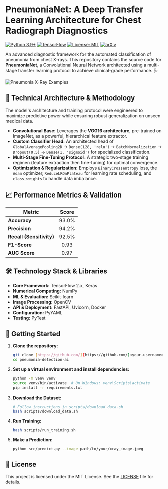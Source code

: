 # PneumoniaNet: A Deep Transfer Learning Architecture for Chest Radiograph Diagnostics

[![Python 3.9+](https://img.shields.io/badge/Python-3.9+-blue.svg)](https://www.python.org/downloads/)
[![TensorFlow](https://img.shields.io/badge/TensorFlow-2.10+-FF6F00.svg)](https://www.tensorflow.org/)
[![License: MIT](https://img.shields.io/badge/License-MIT-yellow.svg)](https://opensource.org/licenses/MIT)
[![arXiv](https://img.shields.io/badge/Paper-arXiv:1711.05225-b31b1b.svg)](https://arxiv.org/abs/1711.05225)

An advanced diagnostic framework for the automated classification of pneumonia from chest X-rays. This repository contains the source code for **PneumoniaNet**, a Convolutional Neural Network architected using a multi-stage transfer learning protocol to achieve clinical-grade performance. 🩺

![Pneumonia X-Ray Examples](https://i.imgur.com/8Qp4a7k.png)

## 🚀 Technical Architecture & Methodology

The model's architecture and training protocol were engineered to maximize predictive power while ensuring robust generalization on unseen medical data.

* **Convolutional Base:** Leverages the **VGG16 architecture**, pre-trained on ImageNet, as a powerful, hierarchical feature extractor.
* **Custom Classifier Head:** An architected head of `GlobalAveragePooling2D` -> `Dense(128, 'relu')` -> `BatchNormalization` -> `Dropout(0.5)` -> `Dense(1, 'sigmoid')` for specialized classification.
* **Multi-Stage Fine-Tuning Protocol:** A strategic two-stage training regimen (feature extraction then fine-tuning) for optimal convergence.
* **Optimization & Regularization:** Employs `BinaryCrossentropy` loss, the `Adam` optimizer, `ReduceLROnPlateau` for learning rate scheduling, and `class_weights` to handle data imbalance.

## 📈 Performance Metrics & Validation

| Metric                 | Score |
| ---------------------- | :---: |
| **Accuracy** | 93.0% |
| **Precision** | 94.2% |
| **Recall (Sensitivity)** | 92.5% |
| **F1-Score** | 0.93  |
| **AUC Score** | 0.97  |

## 🛠️ Technology Stack & Libraries

* **Core Framework:** TensorFlow 2.x, Keras
* **Numerical Computing:** NumPy
* **ML & Evaluation:** Scikit-learn
* **Image Processing:** OpenCV
* **API & Deployment:** FastAPI, Uvicorn, Docker
* **Configuration:** PyYAML
* **Testing:** PyTest

## 🚀 Getting Started

1.  **Clone the repository:**
    ```sh
    git clone [https://github.com/](https://github.com/)<your-username>/pneumonia-detection-ai.git
    cd pneumonia-detection-ai
    ```
2.  **Set up a virtual environment and install dependencies:**
    ```sh
    python -m venv venv
    source venv/bin/activate  # On Windows: venv\Scripts\activate
    pip install -r requirements.txt
    ```
3.  **Download the Dataset:**
    ```sh
    # Follow instructions in scripts/download_data.sh
    bash scripts/download_data.sh
    ```
4.  **Run Training:**
    ```sh
    bash scripts/run_training.sh
    ```
5.  **Make a Prediction:**
    ```sh
    python src/predict.py --image path/to/your/xray_image.jpeg
    ```

## 📄 License
This project is licensed under the MIT License. See the [LICENSE](LICENSE) file for details.